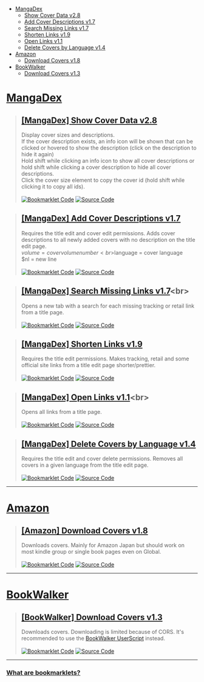 [Bookmarklet Code]: https://img.shields.io/badge/Bookmarklet%20Code-b5e853?style=for-the-badge
[Source Code]: https://img.shields.io/badge/Source%20Code-3c3c3c?style=for-the-badge

- [MangaDex](#mangadex)
	- [Show Cover Data v2.8](#mangadex-show-cover-data-v28)
	- [Add Cover Descriptions v1.7](#mangadex-add-cover-descriptions-v17)
	- [Search Missing Links v1.7](#mangadex-search-missing-links-v17)
	- [Shorten Links v1.9](#mangadex-shorten-links-v19)
	- [Open Links v1.1](#mangadex-open-links-v11)
	- [Delete Covers by Language v1.4](#mangadex-delete-covers-by-language-v14)
- [Amazon](#amazon)
	- [Download Covers v1.8](#amazon-download-covers-v18)
- [BookWalker](#bookwalker)
	- [Download Covers v1.3](#bookwalker-download-covers-v13)

# [MangaDex](https://mangadex.org)
> ## [[MangaDex] Show Cover Data v2.8](javascript:(function(){function%20e(e,t,r=0){const%20o=e.match(t);if(o%26%26o[r])return%20o[r]}function%20t(e,t=100){const%20r=[...e],o=[];for(;r.length;)o.push(r.splice(0,t));return%20o}function%20r(e){const%20t=localStorage.getItem(e);if(t)return%20JSON.parse(t)}const%20o=e(window.location.pathname,/\/title\/+([-0-9a-f]{20,})/,1)||e(window.location.pathname,/\/title\/edit\/+([-0-9a-f]{20,})/,1);function%20n(e,t,r){return(t=function(e){var%20t=function(e,t){if(%22object%22!=typeof%20e||null===e)return%20e;var%20r=e[Symbol.toPrimitive];if(void%200!==r){var%20o=r.call(e,t||%22default%22);if(%22object%22!=typeof%20o)return%20o;throw%20new%20TypeError(%22%40%40toPrimitive%20must%20return%20a%20primitive%20value.%22)}return(%22string%22===t%3FString:Number)(e)}(e,%22string%22);return%22symbol%22==typeof%20t%3Ft:String(t)}(t))in%20e%3FObject.defineProperty(e,t,{value:r,enumerable:!0,configurable:!0,writable:!0}):e[t]=r,e}r(%22oidc.user:https://auth.mangadex.org/realms/mangadex:mangadex-frontend-stable%22)||r(%22oidc.user:https://auth.mangadex.org/realms/mangadex:mangadex-frontend-canary%22);class%20s{constructor(e=0){n(this,%22addToDocument%22,(()=%3Edocument.body.appendChild(this.element))),n(this,%22removeFromDocument%22,(()=%3Ethis.element.remove()));const%20t=document.createElement(%22div%22);t.style.setProperty(%22z-index%22,%221000%22),t.style.setProperty(%22position%22,%22fixed%22),t.style.setProperty(%22bottom%22,%220%22),t.style.setProperty(%22left%22,%220%22),t.style.setProperty(%22width%22,%22100%25%22),t.style.setProperty(%22height%22,%2224px%22),t.style.setProperty(%22background-color%22,%22%233c3c3c%22),t.style.setProperty(%22cursor%22,%22pointer%22);const%20r=document.createElement(%22div%22);r.style.setProperty(%22height%22,%22100%25%22),r.style.setProperty(%22background-color%22,%22%23b5e853%22),r.style.setProperty(%22transition%22,%22width%20200ms%22),this.bar=r,this.update(e),t.appendChild(r),t.addEventListener(%22click%22,this.removeFromDocument),this.element=t}update(e){const%20t=Math.ceil(parseInt(this.bar.style.getPropertyValue(%22width%22))),r=Math.ceil(e);r%3E=100%3Fthis.removeFromDocument():t!==r%26%26r%3E=0%26%26this.bar.style.setProperty(%22width%22,`${r}%25`)}}((e,t={})=%3E{(function(e,t){if(!new%20RegExp(e).test(window.location.hostname))return%20alert(%22Bookmarklet%20executed%20on%20a%20wrong%20website!%22);t()})(%22^mangadex.org|canary.mangadex.dev%22,(()=%3E{const%20r=t.createPage%26%26/\/create\//.test(window.location.pathname);return!t.titlePage||o||r%3F!t.editPage||/\/edit\//.test(window.location.pathname)||r%3Fvoid%20e():alert(%22This%20is%20not%20an%20edit%20page!%22):alert(%22This%20is%20not%20a%20title%20page!%22)}))})((()=%3E{const%20r=100,o=1e3,n=[],i=new%20Map,a=new%20Map,l={manga:[],cover:[]},c=new%20s;if(document.querySelectorAll(%22img,%20div%22).forEach((t=%3E{const%20r=t.src||t.style.getPropertyValue(%22background-image%22);if(!/\/covers\/+[-0-9a-f]{20,}\/+[-0-9a-f]{20,}[^/]+(%3F:[%3F%23].*)%3F$/.test(r)||t.classList.contains(%22banner-image%22))return;const%20o=e(r,/[-0-9a-f]{20,}/),s=e(r,/([-0-9a-f]{20,}\.[^/.]*)\.[0-9]+\.[^/.%3F%23]*([%3F%23].*)%3F$/,1)||e(r,/[-0-9a-f]{20,}\.[^/.]*%3F$/);if(!o||!s)return;const%20l=e=%3E{var%20t;e.has(o)%3Fnull===(t=e.get(o))||void%200===t||t.add(s):e.set(o,new%20Set([s]))};%22executed%22!==t.getAttribute(%22cover-data-bookmarklet%22)%3F(n.push(t),t.setAttribute(%22cover-data-bookmarklet%22,%22executed%22),l(i)):l(a)})),i.size%3C=0)return%20document.querySelector('[cover-data-bookmarklet=%22executed%22]')%3Falert(%22No%20new%20covers%20were%20found%20on%20this%20page%20since%20the%20last%20time%20this%20bookmarklet%20was%20executed!%22):alert(%22No%20covers%20were%20found%20on%20this%20page!%22);function%20d(e,t,r,o){e.setAttribute(%22cover-data-cover-id%22,o.id);const%20n=document.createElement(%22span%22),s=document.createElement(%22span%22),i=function({fill:e=%22none%22,viewBox:t=%220%200%2024%2024%22,stroke:r=%22currentColor%22,strokeLinecap:o=%22round%22,strokeLinejoin:n=%22round%22,d:s=%22%22}){const%20i=document.createElementNS(%22http://www.w3.org/2000/svg%22,%22svg%22);i.setAttribute(%22fill%22,e),i.setAttribute(%22viewBox%22,t),i.setAttribute(%22stroke%22,r);const%20a=document.createElementNS(%22http://www.w3.org/2000/svg%22,%22path%22);return%20a.setAttribute(%22stroke-linecap%22,o),a.setAttribute(%22stroke-linejoin%22,n),a.setAttribute(%22d%22,s),i.appendChild(a),i}({d:%22M11.25%2011.25l.041-.02a.75.75%200%20011.063.852l-.708%202.836a.75.75%200%20001.063.853l.041-.021M21%2012a9%209%200%2011-18%200%209%209%200%200118%200zm-9-3.75h.008v.008H12V8.25z%22});if(s.classList.add(%22cover-data-bookmarklet-description%22),o.attributes.description){const%20e=(e,t=!0)=%3E{const%20r=e=%3Ee.style.setProperty(%22display%22,t%3F%22flex%22:%22none%22);e.stopPropagation(),e.preventDefault(),e.shiftKey%3Fdocument.querySelectorAll(%22.cover-data-bookmarklet-description%22).forEach((e=%3Er(e))):r(s)};n.setAttribute(%22title%22,o.attributes.description),i.addEventListener(%22click%22,e),n.appendChild(i);const%20t=document.createElement(%22span%22);t.innerText=o.attributes.description,t.style.setProperty(%22max-height%22,%22100%25%22),t.style.setProperty(%22margin%22,%220.2rem%22),t.style.setProperty(%22text-align%22,%22center%22),s.style.setProperty(%22position%22,%22absolute%22),s.style.setProperty(%22width%22,%22100%25%22),s.style.setProperty(%22height%22,%22100%25%22),s.style.setProperty(%22overflow-y%22,%22auto%22),s.style.setProperty(%22display%22,%22none%22),s.style.setProperty(%22align-items%22,%22center%22),s.style.setProperty(%22justify-content%22,%22center%22),s.style.setProperty(%22background-color%22,%22var(--md-accent)%22),s.style.setProperty(%22z-index%22,%224%22),s.addEventListener(%22click%22,(t=%3Ee(t,!1))),s.appendChild(t)}const%20a=document.createElement(%22span%22),l=document.createElement(%22span%22),c=`${t}x${r}`;l.innerText=c,l.setAttribute(%22title%22,c+%22\n(click%20to%20copy%20id)%22),l.addEventListener(%22click%22,(e=%3E{const%20t=e=%3E{navigator.clipboard.writeText(e).then((()=%3Econsole.debug(`Copied%20cover%20ids:%20${e}`)),(()=%3Econsole.error(`Failed%20to%20copy%20cover%20ids:%20${e}`))).catch(console.error)};if(e.stopPropagation(),e.preventDefault(),e.shiftKey){const%20e=[];document.querySelectorAll(%22[cover-data-cover-id]%22).forEach((t=%3E{const%20r=t.getAttribute(%22cover-data-cover-id%22);r%26%26!e.includes(r)%26%26e.push(r)})),t(e.join(%22%20%22))}else%20t(o.id)})),a.style.setProperty(%22position%22,%22absolute%22),a.style.setProperty(%22top%22,%220%22),a.appendChild(l);const%20d=document.createElement(%22div%22);if(d.style.setProperty(%22display%22,%22flex%22),d.style.setProperty(%22flex-wrap%22,%22nowrap%22),d.style.setProperty(%22gap%22,%220.2rem%22),e%20instanceof%20HTMLImageElement){var%20p,y;if(a.style.setProperty(%22padding%22,%220.5rem%200.5rem%201rem%22),a.style.setProperty(%22color%22,%22%23fff%22),a.style.setProperty(%22left%22,%220%22),a.style.setProperty(%22width%22,%22100%25%22),a.style.setProperty(%22background%22,%22linear-gradient(0deg,transparent,rgba(0,0,0,0.8))%22),a.style.setProperty(%22border-top-right-radius%22,%220.25rem%22),a.style.setProperty(%22border-top-left-radius%22,%220.25rem%22),d.style.setProperty(%22position%22,%22absolute%22),d.style.setProperty(%22top%22,%220%22),d.style.setProperty(%22right%22,%220%22),d.style.setProperty(%22padding%22,%220.45rem%200.5rem%22),d.style.setProperty(%22color%22,%22%23fff%22),o.attributes.description)i.setAttribute(%22stroke-width%22,%221.5%22),i.style.setProperty(%22width%22,%221.5rem%22),i.style.setProperty(%22height%22,%221.5rem%22),s.style.setProperty(%22border-radius%22,%220.25rem%22),null===(y=e.parentElement)||void%200===y||y.append(s),d.appendChild(n);null===(p=e.parentElement)||void%200===p||p.append(a,d)}else%20a.style.setProperty(%22padding%22,%220%200.2rem%22),a.style.setProperty(%22background-color%22,%22var(--md-accent)%22),a.style.setProperty(%22border-bottom-left-radius%22,%224px%22),a.style.setProperty(%22border-bottom-right-radius%22,%224px%22),e.appendChild(a),d.style.setProperty(%22margin-left%22,%220.2rem%22),a.style.setProperty(%22display%22,%22flex%22),a.style.setProperty(%22flex-wrap%22,%22nowrap%22),a.style.setProperty(%22align-items%22,%22center%22),o.attributes.description%26%26(i.setAttribute(%22stroke-width%22,%222%22),i.style.setProperty(%22width%22,%221.3rem%22),i.style.setProperty(%22height%22,%221.3rem%22),e.appendChild(s),d.appendChild(n)),a.appendChild(d),e.appendChild(a)}function%20p(e,t,n=0){return%20new%20Promise(((s,i)=%3E{const%20a=%22cover%22===t,l=e.map((e=%3Ea%3F`manga[]=${e}`:`ids[]=${e}`)).join(%22%26%22);let%20c=`https://api.mangadex.org/${t}%3F${l}%26includes[]=cover_art%26limit=${r}%26contentRating[]=safe%26contentRating[]=suggestive%26contentRating[]=erotica%26contentRating[]=pornographic%26offset=${n}`;if(a%26%26(c=`https://api.mangadex.org/${t}%3Forder[volume]=asc%26${l}%26limit=${r}%26offset=${n}`),n%3Eo)return%20i(new%20Error(`Offset%20is%20bigger%20than%20${o}:\n%20${c}`));fetch(c).then((e=%3Es(e.json()))).catch(i)}))}c.addToDocument(),i.forEach(((e,t)=%3E{var%20r;const%20o=(null===(r=a.get(t))||void%200===r%3Fvoid%200:r.size)||0;e.size+o%3E1%3Fl.cover.push(t):l.manga.push(t)})),function(){const%20e=[];return%20new%20Promise(((r,o)=%3E{(async%20function(){for(const%20r%20in%20l){const%20o=%22cover%22===r,n=t(l[r]);for(const%20t%20of%20n){const%20n=await%20p(t,r);if(o){e.push(...n.data);for(let%20o=n.limit;o%3Cn.total;o+=n.limit){const%20n=await%20p(t,r,o);e.push(...n.data)}}else%20n.data.forEach((t=%3E{const%20r=t.relationships.find((e=%3E%22cover_art%22===e.type));r%26%26(r.relationships=[{type:t.type,id:t.id}],e.push(r))}))}}return%20e})().then(r).catch(o)}))}().then((e=%3E{let%20t=0;const%20r=document.createElement(%22div%22);r.style.setProperty(%22width%22,%22fit-content%22),r.style.setProperty(%22height%22,%22fit-content%22),r.style.setProperty(%22opacity%22,%220%22),r.style.setProperty(%22position%22,%22absolute%22),r.style.setProperty(%22top%22,%22-10000px%22),r.style.setProperty(%22z-index%22,%22-10000%22),r.style.setProperty(%22pointer-events%22,%22none%22),document.body.appendChild(r),n.forEach((o=%3E{const%20s=o.src||o.style.getPropertyValue(%22background-image%22);e.forEach((e=%3E{const%20i=e.relationships.find((e=%3E%22manga%22===e.type));if(i%26%26new%20RegExp(`${i.id}/${e.attributes.fileName}`).test(s)){const%20s=new%20Image;r.appendChild(s);try{new%20ResizeObserver(((i,a)=%3E{const%20l=s.naturalWidth,p=s.naturalHeight;l%3E0%26%26p%3E0%26%26(a.disconnect(),s.remove(),s.src=%22data:image/png;base64,iVBORw0KGgoAAAANSUhEUgAAAAEAAAABCAYAAAAfFcSJAAAAC0lEQVQIW2NgAAIAAAUAAR4f7BQAAAAASUVORK5CYII=%22,r.children.length%3C=0%26%26r.remove(),d(o,l,p,e),c.update(++t/n.length*100))})).observe(s)}catch(i){s.onload=()=%3E{s.remove(),r.children.length%3C=0%26%26r.remove(),d(o,s.naturalWidth,s.naturalHeight,e),c.update(++t/n.length*100)}}s.src=`https://mangadex.org/covers/${i.id}/${e.attributes.fileName}`}}))}))})).catch((e=%3E{console.error(e),alert(%22Failed%20to%20fetch%20cover%20data!%22)}))}));})();)<br>
> Display cover sizes and descriptions. <br>If the cover description exists, an info icon will be shown that can be clicked or hovered to show the description (click on the description to hide it again)<br>Hold shift while clicking an info icon to show all cover descriptions or hold shift while clicking a cover description to hide all cover descriptions. <br>Click the cover size element to copy the cover id (hold shift while clicking it to copy all ids).<br><br>
> [![Bookmarklet Code]](https://github.com/rRoler/bookmarklets/releases/latest/download/mangadex-show_cover_data.min.js) [![Source Code]](https://github.com/rRoler/bookmarklets/blob/main/src/mangadex/show_cover_data.ts)

> ## [[MangaDex] Add Cover Descriptions v1.7](javascript:(function(){function%20e(e,t,n=0){const%20o=e.match(t);if(o%26%26o[n])return%20o[n]}function%20t(e,t=!1){let%20n=document.body.querySelector(e);return%20new%20Promise((o=%3E{if(t%3F!n:n)return%20o(n);const%20a=new%20MutationObserver((()=%3E{n=document.body.querySelector(e),(t%3F!n:n)%26%26(o(n),a.disconnect())}));a.observe(document.body,{childList:!0,subtree:!0})}))}function%20n(e){const%20t=localStorage.getItem(e);if(t)return%20JSON.parse(t)}const%20o=e(window.location.pathname,/\/title\/+([-0-9a-f]{20,})/,1)||e(window.location.pathname,/\/title\/edit\/+([-0-9a-f]{20,})/,1);n(%22oidc.user:https://auth.mangadex.org/realms/mangadex:mangadex-frontend-stable%22)||n(%22oidc.user:https://auth.mangadex.org/realms/mangadex:mangadex-frontend-canary%22),((e,t={})=%3E{(function(e,t){if(!new%20RegExp(e).test(window.location.hostname))return%20alert(%22Bookmarklet%20executed%20on%20a%20wrong%20website!%22);t()})(%22^mangadex.org|canary.mangadex.dev%22,(()=%3E{const%20n=t.createPage%26%26/\/create\//.test(window.location.pathname);return!t.titlePage||o||n%3F!t.editPage||/\/edit\//.test(window.location.pathname)||n%3Fvoid%20e():alert(%22This%20is%20not%20an%20edit%20page!%22):alert(%22This%20is%20not%20a%20title%20page!%22)}))})((async()=%3E{const%20e=prompt(%22Enter%20a%20description:%22,%22Volume%20$volume%20Cover%20from%20BookWalker%22);if(!e)return;const%20n=[],o=Array.from(document.querySelectorAll(%22div.page-sizer%22));for(const%20t%20of%20o)if(/blob:https%3F:\/\/.*mangadex.*\/+[-0-9a-f]{20,}/.test(t.querySelector(%22.page%22).style.getPropertyValue(%22background-image%22))){var%20a;const%20o=r(t,e),i=null===(a=t.parentElement)||void%200===a%3Fvoid%200:a.querySelector(%22.volume-edit%22);null==i||i.dispatchEvent(new%20MouseEvent(%22click%22));await%20l(o)%26%26n.push(t)}if(n.length%3C=0)return%20alert(%22No%20newly%20added%20covers%20with%20empty%20descriptions%20found!%22);function%20r(e,t){var%20n,o;const%20a=null===(n=e.parentElement)||void%200===n%3Fvoid%200:n.querySelector(%22.volume-num%20input%22),r=null==a%3Fvoid%200:a.value,l=null===(o=e.parentElement)||void%200===o%3Fvoid%200:o.querySelector(%22.md-select%20.md-select-inner-wrap%20.placeholder-text%22),i={volume:r||%22No%20Volume%22,language:(null==l%3Fvoid%200:l.innerText)||%22No%20Language%22,nl:%22\n%22};for(const%20e%20in%20i){const%20n=i[e];n%26%26(t=t.replaceAll(`$${e}`,n))}return%20t}function%20l(e){return%20new%20Promise((n=%3E{const%20o='textarea[placeholder=%22Cover%20Description%22]';t(o).then((a=%3E{var%20r,l,i,c;let%20u=!0;const%20d=null==a||null===(r=a.parentElement)||void%200===r||null===(l=r.parentElement)||void%200===l||null===(i=l.parentElement)||void%200===i||null===(c=i.parentElement)||void%200===c%3Fvoid%200:c.querySelector(%22button.primary%22);a.value%3Fu=!1:a.value=e,null==a||a.dispatchEvent(new%20InputEvent(%22input%22)),null==d||d.dispatchEvent(new%20MouseEvent(%22click%22)),t(o,!0).then((()=%3En(u)))}))}))}console.log(%22Added%20descriptions:%22,n)}),{titlePage:!0,editPage:!0,createPage:!0});})();)<br>
> Requires the title edit and cover edit permissions. Adds cover descriptions to all newly added covers with no description on the title edit page.<br>$volume = cover volume number<br>$language = cover language<br>$nl = new line<br><br>
> [![Bookmarklet Code]](https://github.com/rRoler/bookmarklets/releases/latest/download/mangadex-add_cover_descriptions.min.js) [![Source Code]](https://github.com/rRoler/bookmarklets/blob/main/src/mangadex/add_cover_descriptions.ts)

> ## [[MangaDex] Search Missing Links v1.7](javascript:(function(){function%20t(t,e,a=0){const%20n=t.match(e);if(n%26%26n[a])return%20n[a]}function%20e(t){const%20e=localStorage.getItem(t);if(e)return%20JSON.parse(e)}const%20a=t(window.location.pathname,/\/title\/+([-0-9a-f]{20,})/,1)||t(window.location.pathname,/\/title\/edit\/+([-0-9a-f]{20,})/,1),n=/draft=true/.test(window.location.search),o=e(%22oidc.user:https://auth.mangadex.org/realms/mangadex:mangadex-frontend-stable%22)||e(%22oidc.user:https://auth.mangadex.org/realms/mangadex:mangadex-frontend-canary%22);((t,e={})=%3E{(function(t,e){if(!new%20RegExp(t).test(window.location.hostname))return%20alert(%22Bookmarklet%20executed%20on%20a%20wrong%20website!%22);e()})(%22^mangadex.org|canary.mangadex.dev%22,(()=%3E{const%20n=e.createPage%26%26/\/create\//.test(window.location.pathname);return!e.titlePage||a||n%3F!e.editPage||/\/edit\//.test(window.location.pathname)||n%3Fvoid%20t():alert(%22This%20is%20not%20an%20edit%20page!%22):alert(%22This%20is%20not%20a%20title%20page!%22)}))})((()=%3E{const%20t={al:%22https://anilist.co/search/manga%3Fsearch=%22,ap:%22https://www.anime-planet.com/manga/all%3Fname=%22,kt:%22https://kitsu.io/manga%3Fsubtype=manga%26text=%22,mu:%22https://www.mangaupdates.com/search.html%3Fsearch=%22,mal:%22https://myanimelist.net/manga.php%3Fq=%22,nu:%22https://www.novelupdates.com/%3Fs=%22,bw:%22https://bookwalker.jp/search/%3Fqcat=2%26word=%22,amz:%22https://www.amazon.co.jp/s%3Frh=n:466280%26k=%22,ebj:%22https://ebookjapan.yahoo.co.jp/search/%3Fkeyword=%22,cdj:%22https://www.cdjapan.co.jp/searchuni%3Fterm.media_format=BOOK%26q=%22};if(/\/create\/title/.test(window.location.pathname)){const%20e=prompt(%22Enter%20a%20title%20to%20search%20for%22);if(!e)return;for(const%20a%20in%20t)window.open(t[a]+e,%22_blank%22,%22noopener,noreferrer%22)}else%20new%20Promise(((t,e)=%3Efetch(`https://api.mangadex.org/manga${n%3F%22/draft/%22:%22/%22}${a}`,{headers:{Authorization:n%3F`${o.token_type}%20${o.access_token}`:%22%22}}).then((e=%3Et(e.json()))).catch((t=%3E{alert(%22Failed%20to%20fetch%20title%20info!%22),e(t)})))).then((e=%3E{e.data.attributes.tags.some((t=%3E%22Adaptation%22===t.attributes.name.en))||delete%20t.nu;const%20a=Object.keys(t).filter((t=%3E!e.data.attributes.links[t]));if(a.length%3C=0)return%20alert(%22All%20links%20are%20already%20added!%22);const%20n=e.data.attributes.originalLanguage;let%20o;try{o=e.data.attributes.altTitles.find((t=%3Et[n]))}catch(t){console.debug(%22No%20alt%20titles%20found%22)}const%20r=Object.keys(e.data.attributes.title)[0];let%20i=o%3Fo[n]:e.data.attributes.title[r]||%22%22;i=prompt(%22Enter%20a%20title%20to%20search%20for%22,i),i%26%26a.forEach((e=%3Ewindow.open(t[e]+i,%22_blank%22,%22noopener,noreferrer%22)))}))}),{titlePage:!0,createPage:!0});})();)<br>
> Opens a new tab with a search for each missing tracking or retail link from a title page.<br><br>
> [![Bookmarklet Code]](https://github.com/rRoler/bookmarklets/releases/latest/download/mangadex-search_missing_links.min.js) [![Source Code]](https://github.com/rRoler/bookmarklets/blob/main/src/mangadex/search_missing_links.ts)

> ## [[MangaDex] Shorten Links v1.9](javascript:(function(){function%20e(e,t,a=0){const%20n=e.match(t);if(n%26%26n[a])return%20n[a]}function%20t(e){const%20t=localStorage.getItem(e);if(t)return%20JSON.parse(t)}const%20a=e(window.location.pathname,/\/title\/+([-0-9a-f]{20,})/,1)||e(window.location.pathname,/\/title\/edit\/+([-0-9a-f]{20,})/,1);t(%22oidc.user:https://auth.mangadex.org/realms/mangadex:mangadex-frontend-stable%22)||t(%22oidc.user:https://auth.mangadex.org/realms/mangadex:mangadex-frontend-canary%22),((e,t={})=%3E{(function(e,t){if(!new%20RegExp(e).test(window.location.hostname))return%20alert(%22Bookmarklet%20executed%20on%20a%20wrong%20website!%22);t()})(%22^mangadex.org|canary.mangadex.dev%22,(()=%3E{const%20n=t.createPage%26%26/\/create\//.test(window.location.pathname);return!t.titlePage||a||n%3F!t.editPage||/\/edit\//.test(window.location.pathname)||n%3Fvoid%20e():alert(%22This%20is%20not%20an%20edit%20page!%22):alert(%22This%20is%20not%20a%20title%20page!%22)}))})((()=%3E{const%20t=[],a=e=%3E{var%20a;return%20null===(a=document.querySelectorAll(%22div.input-container%22)[e])||void%200===a%3Fvoid%200:a.querySelectorAll(%22input.inline-input%22).forEach((e=%3E{t.push(e)}))};a(3),a(4),a(5);const%20n={};if(t.forEach((t=%3E{const%20a=t.value;let%20o=a;const%20i=%22[0-9]+%22,r=%22[A-Za-z0-9-%25]+%22,c=%22[A-Z0-9]{10}%22,s=[`(anilist.co/manga/)(${i})`,`(www.anime-planet.com/manga/)(${r})`,`(kitsu.io/manga/)(${r})`,`(www.mangaupdates.com/series/)(${r})`,`(myanimelist.net/manga/)(${i})`,`(bookwalker.jp/series/)(${i}(%3F:/list)%3F)`,`(bookwalker.jp/)(${r})`,`(www.amazon[a-z.]+/).*((%3F:dp/|gp/product/|kindle-dbs/product/)${c})`,`(www.amazon[a-z.]+/gp/product).*(/${c})`,`(ebookjapan.yahoo.co.jp/books/)(${i})`,`(www.cdjapan.co.jp/product/)(NEOBK-${i})`,%22(.*/)(.*)/$%22];for(const%20t%20of%20s){const%20n=new%20RegExp(`(%3F:https%3F://${t}.*)$`),i=e(a,n,1),r=e(a,n,2);if(i%26%26r){o=`https://${i}${r}`;break}}o!==a%26%26(t.value=o,t.dispatchEvent(new%20InputEvent(%22input%22)),n[a]=o)})),Object.keys(n).length%3C=0)return%20alert(%22No%20links%20changed!%22);console.log(%22Changed%20links:%22,n)}),{titlePage:!0,editPage:!0,createPage:!0});})();)<br>
> Requires the title edit permissions. Makes tracking, retail and some official site links from a title edit page shorter/prettier.<br><br>
> [![Bookmarklet Code]](https://github.com/rRoler/bookmarklets/releases/latest/download/mangadex-shorten_links.min.js) [![Source Code]](https://github.com/rRoler/bookmarklets/blob/main/src/mangadex/shorten_links.ts)

> ## [[MangaDex] Open Links v1.1](javascript:(function(){function%20t(t,a,e=0){const%20n=t.match(a);if(n%26%26n[e])return%20n[e]}function%20a(t){const%20a=localStorage.getItem(t);if(a)return%20JSON.parse(a)}const%20e=t(window.location.pathname,/\/title\/+([-0-9a-f]{20,})/,1)||t(window.location.pathname,/\/title\/edit\/+([-0-9a-f]{20,})/,1),n=/draft=true/.test(window.location.search),o=a(%22oidc.user:https://auth.mangadex.org/realms/mangadex:mangadex-frontend-stable%22)||a(%22oidc.user:https://auth.mangadex.org/realms/mangadex:mangadex-frontend-canary%22);((t,a={})=%3E{(function(t,a){if(!new%20RegExp(t).test(window.location.hostname))return%20alert(%22Bookmarklet%20executed%20on%20a%20wrong%20website!%22);a()})(%22^mangadex.org|canary.mangadex.dev%22,(()=%3E{const%20n=a.createPage%26%26/\/create\//.test(window.location.pathname);return!a.titlePage||e||n%3F!a.editPage||/\/edit\//.test(window.location.pathname)||n%3Fvoid%20t():alert(%22This%20is%20not%20an%20edit%20page!%22):alert(%22This%20is%20not%20a%20title%20page!%22)}))})((()=%3E{new%20Promise(((t,a)=%3Efetch(`https://api.mangadex.org/manga${n%3F%22/draft/%22:%22/%22}${e}`,{headers:{Authorization:n%3F`${o.token_type}%20${o.access_token}`:%22%22}}).then((a=%3Et(a.json()))).catch((t=%3E{alert(%22Failed%20to%20fetch%20title%20info!%22),a(t)})))).then((t=%3E{const%20a={al:%22https://anilist.co/manga/%22,ap:%22https://www.anime-planet.com/manga/%22,kt:%22https://kitsu.io/manga/%22,mu:/[A-Za-z]/.test(t.data.attributes.links.mu)%3F%22https://www.mangaupdates.com/series/%22:%22https://www.mangaupdates.com/series.html%3Fid=%22,mal:%22https://myanimelist.net/manga/%22,nu:%22https://www.novelupdates.com/series/%22,bw:%22https://bookwalker.jp/%22,amz:%22%22,ebj:%22%22,cdj:%22%22};for(const%20e%20in%20t.data.attributes.links){const%20n=(a[e]||%22%22)+t.data.attributes.links[e];window.open(n,%22_blank%22,%22noopener,noreferrer%22)}}))}),{titlePage:!0});})();)<br>
> Opens all links from a title page.<br><br>
> [![Bookmarklet Code]](https://github.com/rRoler/bookmarklets/releases/latest/download/mangadex-open_links.min.js) [![Source Code]](https://github.com/rRoler/bookmarklets/blob/main/src/mangadex/open_links.ts)

> ## [[MangaDex] Delete Covers by Language v1.4](javascript:(function(){function%20e(e,t,a=0){const%20n=e.match(t);if(n%26%26n[a])return%20n[a]}function%20t(e){const%20t=localStorage.getItem(e);if(t)return%20JSON.parse(t)}const%20a=e(window.location.pathname,/\/title\/+([-0-9a-f]{20,})/,1)||e(window.location.pathname,/\/title\/edit\/+([-0-9a-f]{20,})/,1);t(%22oidc.user:https://auth.mangadex.org/realms/mangadex:mangadex-frontend-stable%22)||t(%22oidc.user:https://auth.mangadex.org/realms/mangadex:mangadex-frontend-canary%22),((e,t={})=%3E{(function(e,t){if(!new%20RegExp(e).test(window.location.hostname))return%20alert(%22Bookmarklet%20executed%20on%20a%20wrong%20website!%22);t()})(%22^mangadex.org|canary.mangadex.dev%22,(()=%3E{const%20n=t.createPage%26%26/\/create\//.test(window.location.pathname);return!t.titlePage||a||n%3F!t.editPage||/\/edit\//.test(window.location.pathname)||n%3Fvoid%20e():alert(%22This%20is%20not%20an%20edit%20page!%22):alert(%22This%20is%20not%20a%20title%20page!%22)}))})((()=%3E{const%20e=prompt(%22Language%20name:%22,%22Japanese%22);if(!e)return;const%20t=[];if(document.querySelectorAll(%22div.page-sizer%22).forEach((a=%3E{const%20n=a.parentElement;if(!n)return;const%20o=n.querySelector(%22.close%22),r=n.querySelector(%22.placeholder-text.with-label%22);o%26%26r%26%26e.toLowerCase().replaceAll(%22%20%22,%22%22).includes(r.innerText.toLowerCase().replaceAll(%22%20%22,%22%22))%26%26(o.dispatchEvent(new%20MouseEvent(%22click%22)),t.push(a))})),t.length%3C=0)return%20alert(%22No%20covers%20in%20given%20language%20found!%22);console.log(%22Deleted%20covers:%22,t)}),{titlePage:!0,editPage:!0,createPage:!0});})();)<br>
> Requires the title edit and cover delete permissions. Removes all covers in a given language from the title edit page.<br><br>
> [![Bookmarklet Code]](https://github.com/rRoler/bookmarklets/releases/latest/download/mangadex-del_covers_by_lang.min.js) [![Source Code]](https://github.com/rRoler/bookmarklets/blob/main/src/mangadex/del_covers_by_lang.ts)

***
# [Amazon](https://www.amazon.co.jp)
> ## [[Amazon] Download Covers v1.8](javascript:(function(){var%20e=Uint8Array,t=Uint16Array,n=Int32Array,o=new%20e([0,0,0,0,0,0,0,0,1,1,1,1,2,2,2,2,3,3,3,3,4,4,4,4,5,5,5,5,0,0,0,0]),r=new%20e([0,0,0,0,1,1,2,2,3,3,4,4,5,5,6,6,7,7,8,8,9,9,10,10,11,11,12,12,13,13,0,0]),i=function(e,o){for(var%20r=new%20t(31),i=0;i%3C31;++i)r[i]=o+=1%3C%3Ce[i-1];var%20a=new%20n(r[30]);for(i=1;i%3C30;++i)for(var%20s=r[i];s%3Cr[i+1];++s)a[s]=s-r[i]%3C%3C5|i;return{b:r,r:a}},a=i(o,2),s=a.b,c=a.r;s[28]=258,c[258]=28,i(r,0);for(var%20l=new%20t(32768),u=0;u%3C32768;++u){var%20f=(43690%26u)%3E%3E1|(21845%26u)%3C%3C1;f=(61680%26(f=(52428%26f)%3E%3E2|(13107%26f)%3C%3C2))%3E%3E4|(3855%26f)%3C%3C4,l[u]=((65280%26f)%3E%3E8|(255%26f)%3C%3C8)%3E%3E1}var%20d=new%20e(288);for(u=0;u%3C144;++u)d[u]=8;for(u=144;u%3C256;++u)d[u]=9;for(u=256;u%3C280;++u)d[u]=7;for(u=280;u%3C288;++u)d[u]=8;var%20h=new%20e(32);for(u=0;u%3C32;++u)h[u]=5;var%20p=[%22unexpected%20EOF%22,%22invalid%20block%20type%22,%22invalid%20length/literal%22,%22invalid%20distance%22,%22stream%20finished%22,%22no%20stream%20handler%22,,%22no%20callback%22,%22invalid%20UTF-8%20data%22,%22extra%20field%20too%20long%22,%22date%20not%20in%20range%201980-2099%22,%22filename%20too%20long%22,%22stream%20finishing%22,%22invalid%20zip%20data%22],v=function(e,t,n){var%20o=new%20Error(t||p[e]);if(o.code=e,Error.captureStackTrace%26%26Error.captureStackTrace(o,v),!n)throw%20o;return%20o},m=new%20e(0),g=function(){for(var%20e=new%20Int32Array(256),t=0;t%3C256;++t){for(var%20n=t,o=9;--o;)n=(1%26n%26%26-306674912)^n%3E%3E%3E1;e[t]=n}return%20e}(),w=function(e,t,n){for(;n;++t)e[t]=n,n%3E%3E%3E=8},y=%22undefined%22!=typeof%20TextEncoder%26%26new%20TextEncoder,b=%22undefined%22!=typeof%20TextDecoder%26%26new%20TextDecoder;try{b.decode(m,{stream:!0}),1}catch(e){}function%20E(t,n){if(n){for(var%20o=new%20e(t.length),r=0;r%3Ct.length;++r)o[r]=t.charCodeAt(r);return%20o}if(y)return%20y.encode(t);var%20i=t.length,a=new%20e(t.length+(t.length%3E%3E1)),s=0,c=function(e){a[s++]=e};for(r=0;r%3Ci;++r){if(s+5%3Ea.length){var%20l=new%20e(s+8+(i-r%3C%3C1));l.set(a),a=l}var%20u=t.charCodeAt(r);u%3C128||n%3Fc(u):u%3C2048%3F(c(192|u%3E%3E6),c(128|63%26u)):u%3E55295%26%26u%3C57344%3F(c(240|(u=65536+(1047552%26u)|1023%26t.charCodeAt(++r))%3E%3E18),c(128|u%3E%3E12%2663),c(128|u%3E%3E6%2663),c(128|63%26u)):(c(224|u%3E%3E12),c(128|u%3E%3E6%2663),c(128|63%26u))}return%20function(t,n,o){(null==n||n%3C0)%26%26(n=0),(null==o||o%3Et.length)%26%26(o=t.length);var%20r=new%20e(o-n);return%20r.set(t.subarray(n,o)),r}(a,0,s)}var%20A,x=function(e){var%20t=0;if(e)for(var%20n%20in%20e){var%20o=e[n].length;o%3E65535%26%26v(9),t+=o+4}return%20t},T=function(e,t,n,o,r,i,a,s){var%20c=o.length,l=n.extra,u=s%26%26s.length,f=x(l);w(e,t,null!=a%3F33639248:67324752),t+=4,null!=a%26%26(e[t++]=20,e[t++]=n.os),e[t]=20,t+=2,e[t++]=n.flag%3C%3C1|(i%3C0%26%268),e[t++]=r%26%268,e[t++]=255%26n.compression,e[t++]=n.compression%3E%3E8;var%20d=new%20Date(null==n.mtime%3FDate.now():n.mtime),h=d.getFullYear()-1980;if((h%3C0||h%3E119)%26%26v(10),w(e,t,h%3C%3C25|d.getMonth()+1%3C%3C21|d.getDate()%3C%3C16|d.getHours()%3C%3C11|d.getMinutes()%3C%3C5|d.getSeconds()%3E%3E1),t+=4,-1!=i%26%26(w(e,t,n.crc),w(e,t+4,i%3C0%3F-i-2:i),w(e,t+8,n.size)),w(e,t+12,c),w(e,t+14,f),t+=16,null!=a%26%26(w(e,t,u),w(e,t+6,n.attrs),w(e,t+10,a),t+=14),e.set(o,t),t+=c,f)for(var%20p%20in%20l){var%20m=l[p],g=m.length;w(e,t,+p),w(e,t+2,g),e.set(m,t+4),t+=4+g}return%20u%26%26(e.set(s,t),t+=u),t},k=function(){function%20e(e){var%20t;this.filename=e,this.c=(t=-1,{p:function(e){for(var%20n=t,o=0;o%3Ce.length;++o)n=g[255%26n^e[o]]^n%3E%3E%3E8;t=n},d:function(){return~t}}),this.size=0,this.compression=0}return%20e.prototype.process=function(e,t){this.ondata(null,e,t)},e.prototype.push=function(e,t){this.ondata||v(5),this.c.p(e),this.size+=e.length,t%26%26(this.crc=this.c.d()),this.process(e,t||!1)},e}(),P=function(){function%20t(e){this.ondata=e,this.u=[],this.d=1}return%20t.prototype.add=function(t){var%20n=this;if(this.ondata||v(5),2%26this.d)this.ondata(v(4+8*(1%26this.d),0,1),null,!1);else{var%20o=E(t.filename),r=o.length,i=t.comment,a=i%26%26E(i),s=r!=t.filename.length||a%26%26i.length!=a.length,c=r+x(t.extra)+30;r%3E65535%26%26this.ondata(v(11,0,1),null,!1);var%20l=new%20e(c);T(l,0,t,o,s,-1);var%20u=[l],f=function(){for(var%20e=0,t=u;e%3Ct.length;e++){var%20o=t[e];n.ondata(null,o,!1)}u=[]},d=this.d;this.d=0;var%20h=this.u.length,p=function(e,t){var%20n={};for(var%20o%20in%20e)n[o]=e[o];for(var%20o%20in%20t)n[o]=t[o];return%20n}(t,{f:o,u:s,o:a,t:function(){t.terminate%26%26t.terminate()},r:function(){if(f(),d){var%20e=n.u[h+1];e%3Fe.r():n.d=1}d=1}}),m=0;t.ondata=function(o,r,i){if(o)n.ondata(o,r,i),n.terminate();else%20if(m+=r.length,u.push(r),i){var%20a=new%20e(16);w(a,0,134695760),w(a,4,t.crc),w(a,8,m),w(a,12,t.size),u.push(a),p.c=m,p.b=c+m+16,p.crc=t.crc,p.size=t.size,d%26%26p.r(),d=1}else%20d%26%26f()},this.u.push(p)}},t.prototype.end=function(){var%20e=this;2%26this.d%3Fthis.ondata(v(4+8*(1%26this.d),0,1),null,!0):(this.d%3Fthis.e():this.u.push({r:function(){1%26e.d%26%26(e.u.splice(-1,1),e.e())},t:function(){}}),this.d=3)},t.prototype.e=function(){for(var%20t=0,n=0,o=0,r=0,i=this.u;r%3Ci.length;r++){o+=46+(p=i[r]).f.length+x(p.extra)+(p.o%3Fp.o.length:0)}for(var%20a,s,c,l,u,f=new%20e(o+22),d=0,h=this.u;d%3Ch.length;d++){var%20p=h[d];T(f,t,p,p.f,p.u,-p.c-2,n,p.o),t+=46+p.f.length+x(p.extra)+(p.o%3Fp.o.length:0),n+=p.b}a=f,s=t,c=this.u.length,l=o,u=n,w(a,s,101010256),w(a,s+8,c),w(a,s+10,c),w(a,s+12,l),w(a,s+16,u),this.ondata(null,f,!0),this.d=2},t.prototype.terminate=function(){for(var%20e=0,t=this.u;e%3Ct.length;e++){t[e].t()}this.d=2},t}(),j=%22undefined%22!=typeof%20globalThis%3FglobalThis:%22undefined%22!=typeof%20window%3Fwindow:%22undefined%22!=typeof%20global%3Fglobal:%22undefined%22!=typeof%20self%3Fself:{},D={exports:{}};A=D,function(){function%20e(e,t){return%20void%200===t%3Ft={autoBom:!1}:%22object%22!=typeof%20t%26%26(console.warn(%22Deprecated:%20Expected%20third%20argument%20to%20be%20a%20object%22),t={autoBom:!t}),t.autoBom%26%26/^\s*(%3F:text\/\S*|application\/xml|\S*\/\S*\+xml)\s*;.*charset\s*=\s*utf-8/i.test(e.type)%3Fnew%20Blob([%22\ufeff%22,e],{type:e.type}):e}function%20t(e,t,n){var%20o=new%20XMLHttpRequest;o.open(%22GET%22,e),o.responseType=%22blob%22,o.onload=function(){a(o.response,t,n)},o.onerror=function(){console.error(%22could%20not%20download%20file%22)},o.send()}function%20n(e){var%20t=new%20XMLHttpRequest;t.open(%22HEAD%22,e,!1);try{t.send()}catch(e){}return%20200%3C=t.status%26%26299%3E=t.status}function%20o(e){try{e.dispatchEvent(new%20MouseEvent(%22click%22))}catch(n){var%20t=document.createEvent(%22MouseEvents%22);t.initMouseEvent(%22click%22,!0,!0,window,0,0,0,80,20,!1,!1,!1,!1,0,null),e.dispatchEvent(t)}}var%20r=%22object%22==typeof%20window%26%26window.window===window%3Fwindow:%22object%22==typeof%20self%26%26self.self===self%3Fself:%22object%22==typeof%20j%26%26j.global===j%3Fj:void%200,i=r.navigator%26%26/Macintosh/.test(navigator.userAgent)%26%26/AppleWebKit/.test(navigator.userAgent)%26%26!/Safari/.test(navigator.userAgent),a=r.saveAs||(%22object%22!=typeof%20window||window!==r%3Ffunction(){}:%22download%22in%20HTMLAnchorElement.prototype%26%26!i%3Ffunction(e,i,a){var%20s=r.URL||r.webkitURL,c=document.createElement(%22a%22);i=i||e.name||%22download%22,c.download=i,c.rel=%22noopener%22,%22string%22==typeof%20e%3F(c.href=e,c.origin===location.origin%3Fo(c):n(c.href)%3Ft(e,i,a):o(c,c.target=%22_blank%22)):(c.href=s.createObjectURL(e),setTimeout((function(){s.revokeObjectURL(c.href)}),4e4),setTimeout((function(){o(c)}),0))}:%22msSaveOrOpenBlob%22in%20navigator%3Ffunction(r,i,a){if(i=i||r.name||%22download%22,%22string%22!=typeof%20r)navigator.msSaveOrOpenBlob(e(r,a),i);else%20if(n(r))t(r,i,a);else{var%20s=document.createElement(%22a%22);s.href=r,s.target=%22_blank%22,setTimeout((function(){o(s)}))}}:function(e,n,o,a){if((a=a||open(%22%22,%22_blank%22))%26%26(a.document.title=a.document.body.innerText=%22downloading...%22),%22string%22==typeof%20e)return%20t(e,n,o);var%20s=%22application/octet-stream%22===e.type,c=/constructor/i.test(r.HTMLElement)||r.safari,l=/CriOS\/[\d]+/.test(navigator.userAgent);if((l||s%26%26c||i)%26%26%22undefined%22!=typeof%20FileReader){var%20u=new%20FileReader;u.onloadend=function(){var%20e=u.result;e=l%3Fe:e.replace(/^data:[^;]*;/,%22data:attachment/file;%22),a%3Fa.location.href=e:location=e,a=null},u.readAsDataURL(e)}else{var%20f=r.URL||r.webkitURL,d=f.createObjectURL(e);a%3Fa.location=d:location.href=d,a=null,setTimeout((function(){f.revokeObjectURL(d)}),4e4)}});r.saveAs=a.saveAs=a,A.exports=a}();var%20R,S=D.exports;function%20z(e,t,n){return(t=function(e){var%20t=function(e,t){if(%22object%22!=typeof%20e||null===e)return%20e;var%20n=e[Symbol.toPrimitive];if(void%200!==n){var%20o=n.call(e,t||%22default%22);if(%22object%22!=typeof%20o)return%20o;throw%20new%20TypeError(%22%40%40toPrimitive%20must%20return%20a%20primitive%20value.%22)}return(%22string%22===t%3FString:Number)(e)}(e,%22string%22);return%22symbol%22==typeof%20t%3Ft:String(t)}(t))in%20e%3FObject.defineProperty(e,t,{value:n,enumerable:!0,configurable:!0,writable:!0}):e[t]=n,e}class%20F{constructor(e=0){z(this,%22addToDocument%22,(()=%3Edocument.body.appendChild(this.element))),z(this,%22removeFromDocument%22,(()=%3Ethis.element.remove()));const%20t=document.createElement(%22div%22);t.style.setProperty(%22z-index%22,%221000%22),t.style.setProperty(%22position%22,%22fixed%22),t.style.setProperty(%22bottom%22,%220%22),t.style.setProperty(%22left%22,%220%22),t.style.setProperty(%22width%22,%22100%25%22),t.style.setProperty(%22height%22,%2224px%22),t.style.setProperty(%22background-color%22,%22%233c3c3c%22),t.style.setProperty(%22cursor%22,%22pointer%22);const%20n=document.createElement(%22div%22);n.style.setProperty(%22height%22,%22100%25%22),n.style.setProperty(%22background-color%22,%22%23b5e853%22),n.style.setProperty(%22transition%22,%22width%20200ms%22),this.bar=n,this.update(e),t.appendChild(n),t.addEventListener(%22click%22,this.removeFromDocument),this.element=t}update(e){const%20t=Math.ceil(parseInt(this.bar.style.getPropertyValue(%22width%22))),n=Math.ceil(e);n%3E=100%3Fthis.removeFromDocument():t!==n%26%26n%3E=0%26%26this.bar.style.setProperty(%22width%22,`${n}%25`)}}R=()=%3E{const%20e=document.querySelectorAll(%22.itemImageLink%22),t=e=%3Efunction(e,t,n=0){const%20o=e.match(t);if(o%26%26o[n])return%20o[n]}(e,/(%3F:[/dp]|$)([A-Z0-9]{10})/,1),n=e=%3E`https://${window.location.hostname}/images/P/${e}.01.MAIN._SCRM_.jpg`,o=e=%3Enew%20Promise(((t,n)=%3Efetch(e).then((e=%3Ee.blob())).then((e=%3E{if(e.size%3C50)throw%20new%20Error(%22cover%20is%20smaller%20than%2050%20bytes%22);t(e)})).catch((e=%3En(%22Failed%20to%20fetch%20cover!\n%22+e)))));let%20r=0;const%20i=e=%3E{console.error(e),1==++r%26%26alert(e)};if(e.length%3E0){const%20r=Array.from(e).map((e=%3Et(e.href)));return%20e.length%3E4%26%26confirm(%22Since%20you're%20downloading%20more%20than%204%20covers,%20would%20you%20like%20to%20zip%20them%3F%22)%3Ffunction(e){const%20t=new%20F;t.addToDocument();let%20r=0;const%20a=[],s=new%20P(((n,o,s)=%3E{t.update(r/e.length*100),n%3F(i(%22Failed%20to%20zip%20covers!\n%22+n),t.removeFromDocument()):a.push(o),s%26%26(S.saveAs(new%20Blob(a,{type:%22application/zip%22}),%22covers.zip%22),t.removeFromDocument())}));function%20c(e,n){return%20new%20Promise((r=%3E{const%20a=new%20FileReader;a.onload=e=%3E{if(!e.target)return;const%20t=new%20Uint8Array(e.target.result),o=new%20k(`${n}.jpg`);s.add(o),o.push(t,!0),r()},o(e).then((e=%3E{try{a.readAsArrayBuffer(e)}catch(e){throw%20new%20Error(%22Failed%20to%20zip%20cover!\n%22+e)}})).catch((e=%3E{i(e),t.removeFromDocument()}))}))}e.forEach((async%20t=%3E{if(t){const%20e=n(t);await%20c(e,t)}++r%3E=e.length%26%26s.end()}))}(r):void%20s(r)}const%20a=t(window.location.href);if(!a)return%20alert(%22No%20covers%20found%20on%20this%20page!%22);function%20s(e){e.forEach((e=%3E{e%26%26o(n(e)).then((t=%3ES.saveAs(t,`${e}.jpg`))).catch(i)}))}s([a])},function(e,t){if(!new%20RegExp(e).test(window.location.hostname))return%20alert(%22Bookmarklet%20executed%20on%20a%20wrong%20website!%22);t()}(%22www.amazon.*%22,R);})();)<br>
> Downloads covers. Mainly for Amazon Japan but should work on most kindle group or single book pages even on Global.<br><br>
> [![Bookmarklet Code]](https://github.com/rRoler/bookmarklets/releases/latest/download/amazon-download_covers.min.js) [![Source Code]](https://github.com/rRoler/bookmarklets/blob/main/src/amazon/download_covers.ts)

***
# [BookWalker](https://bookwalker.jp)
> ## [[BookWalker] Download Covers v1.3](javascript:(function(){function%20e(e,t,o=0){const%20n=e.match(t);if(n%26%26n[o])return%20n[o]}var%20t,o=%22undefined%22!=typeof%20globalThis%3FglobalThis:%22undefined%22!=typeof%20window%3Fwindow:%22undefined%22!=typeof%20global%3Fglobal:%22undefined%22!=typeof%20self%3Fself:{},n={exports:{}};t=n,function(){function%20e(e,t){return%20void%200===t%3Ft={autoBom:!1}:%22object%22!=typeof%20t%26%26(console.warn(%22Deprecated:%20Expected%20third%20argument%20to%20be%20a%20object%22),t={autoBom:!t}),t.autoBom%26%26/^\s*(%3F:text\/\S*|application\/xml|\S*\/\S*\+xml)\s*;.*charset\s*=\s*utf-8/i.test(e.type)%3Fnew%20Blob([%22\ufeff%22,e],{type:e.type}):e}function%20n(e,t,o){var%20n=new%20XMLHttpRequest;n.open(%22GET%22,e),n.responseType=%22blob%22,n.onload=function(){c(n.response,t,o)},n.onerror=function(){console.error(%22could%20not%20download%20file%22)},n.send()}function%20a(e){var%20t=new%20XMLHttpRequest;t.open(%22HEAD%22,e,!1);try{t.send()}catch(e){}return%20200%3C=t.status%26%26299%3E=t.status}function%20r(e){try{e.dispatchEvent(new%20MouseEvent(%22click%22))}catch(o){var%20t=document.createEvent(%22MouseEvents%22);t.initMouseEvent(%22click%22,!0,!0,window,0,0,0,80,20,!1,!1,!1,!1,0,null),e.dispatchEvent(t)}}var%20i=%22object%22==typeof%20window%26%26window.window===window%3Fwindow:%22object%22==typeof%20self%26%26self.self===self%3Fself:%22object%22==typeof%20o%26%26o.global===o%3Fo:void%200,s=i.navigator%26%26/Macintosh/.test(navigator.userAgent)%26%26/AppleWebKit/.test(navigator.userAgent)%26%26!/Safari/.test(navigator.userAgent),c=i.saveAs||(%22object%22!=typeof%20window||window!==i%3Ffunction(){}:%22download%22in%20HTMLAnchorElement.prototype%26%26!s%3Ffunction(e,t,o){var%20s=i.URL||i.webkitURL,c=document.createElement(%22a%22);t=t||e.name||%22download%22,c.download=t,c.rel=%22noopener%22,%22string%22==typeof%20e%3F(c.href=e,c.origin===location.origin%3Fr(c):a(c.href)%3Fn(e,t,o):r(c,c.target=%22_blank%22)):(c.href=s.createObjectURL(e),setTimeout((function(){s.revokeObjectURL(c.href)}),4e4),setTimeout((function(){r(c)}),0))}:%22msSaveOrOpenBlob%22in%20navigator%3Ffunction(t,o,i){if(o=o||t.name||%22download%22,%22string%22!=typeof%20t)navigator.msSaveOrOpenBlob(e(t,i),o);else%20if(a(t))n(t,o,i);else{var%20s=document.createElement(%22a%22);s.href=t,s.target=%22_blank%22,setTimeout((function(){r(s)}))}}:function(e,t,o,a){if((a=a||open(%22%22,%22_blank%22))%26%26(a.document.title=a.document.body.innerText=%22downloading...%22),%22string%22==typeof%20e)return%20n(e,t,o);var%20r=%22application/octet-stream%22===e.type,c=/constructor/i.test(i.HTMLElement)||i.safari,l=/CriOS\/[\d]+/.test(navigator.userAgent);if((l||r%26%26c||s)%26%26%22undefined%22!=typeof%20FileReader){var%20u=new%20FileReader;u.onloadend=function(){var%20e=u.result;e=l%3Fe:e.replace(/^data:[^;]*;/,%22data:attachment/file;%22),a%3Fa.location.href=e:location=e,a=null},u.readAsDataURL(e)}else{var%20f=i.URL||i.webkitURL,d=f.createObjectURL(e);a%3Fa.location=d:location.href=d,a=null,setTimeout((function(){f.revokeObjectURL(d)}),4e4)}});i.saveAs=c.saveAs=c,t.exports=c}();var%20a=n.exports;(function(e,t){if(!new%20RegExp(e).test(window.location.hostname))return%20alert(%22Bookmarklet%20executed%20on%20a%20wrong%20website!%22);t()})(%22bookwalker.jp%22,(()=%3E{let%20t=document.querySelectorAll(%22img.lazy%22);(/de([-0-9a-f]{20,}\/.*)%3F$/.test(window.location.pathname)||document.querySelector(%22%23js-episode-list%22))%26%26(t=document.querySelectorAll('meta[property=%22og:image%22]'));const%20o=Array.from(t).map((t=%3E(t=%3E{const%20o=e(t,/:\/\/[^/]*\/([0-9]+)\/[0-9a-zA-Z_]+(\.[^/.]*)$/,1)||e(t,/:\/\/[^/]*\/(\D+)([0-9]+)(\.[^/.]*)$/,2);if(o)return/:\/\/c.bookwalker.jp\/thumbnailImage_[0-9]+\.[^/.]*$/.test(t)%3FparseInt(o)-1:parseInt(o.split(%22%22).reverse().join(%22%22))-1})(t.getAttribute(%22data-original%22)||t.getAttribute(%22data-srcset%22)||t.src||t.content)));t.length%3E4%26%26!confirm(%22You%20are%20about%20to%20download%20more%20than%204%20covers!%22)||function(e){e.forEach((e=%3E{e%26%26a.saveAs((e=%3E`https://c.bookwalker.jp/coverImage_${e}.jpg`)(e),`${e}.jpg`)}))}(o)}));})();)<br>
> Downloads covers. Downloading is limited because of CORS. It's recommended to use the [BookWalker UserScript](https://github.com/rRoler/UserScripts/blob/master/Public/tampermonkey/bookwalker.js) instead.<br><br>
> [![Bookmarklet Code]](https://github.com/rRoler/bookmarklets/releases/latest/download/bookwalker-download_covers.min.js) [![Source Code]](https://github.com/rRoler/bookmarklets/blob/main/src/bookwalker/download_covers.ts)

***
### [What are bookmarklets?](https://en.wikipedia.org/wiki/Bookmarklet)